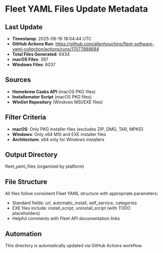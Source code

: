 # Fleet YAML Files Update Metadata

## Last Update
- **Timestamp**: 2025-08-19 18:04:44 UTC
- **GitHub Actions Run**: https://github.com/allenhouchins/fleet-software-yaml-collection/actions/runs/17077888684
- **Total Files Generated**: 6434
- **macOS Files**: 397
- **Windows Files**: 6037

## Sources
- **Homebrew Casks API** (macOS PKG files)
- **Installomator Script** (macOS PKG files)
- **WinGet Repository** (Windows MSI/EXE files)

## Filter Criteria
- **macOS**: Only PKG installer files (excludes ZIP, DMG, TAR, MPKG)
- **Windows**: Only x64 MSI and EXE installer files
- **Architecture**: x64 only for Windows installers

## Output Directory
fleet_yaml_files (organized by platform)

## File Structure
All files follow consistent Fleet YAML structure with appropriate parameters:
- Standard fields: url, automatic_install, self_service, categories
- EXE files include: install_script, uninstall_script (with TODO placeholders)
- Helpful comments with Fleet API documentation links

## Automation
This directory is automatically updated via GitHub Actions workflow.
